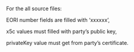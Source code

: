 For the all source files:

EORI number fields are filled with ‘xxxxxx’,

x5c values must filled with party’s public key,

privateKey value must get from party’s certificate. 
